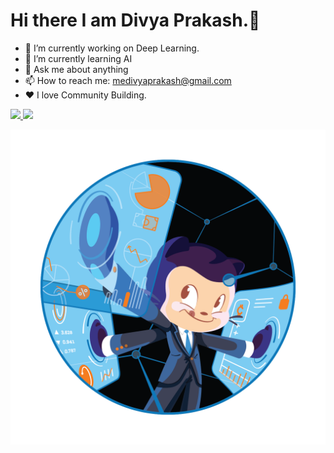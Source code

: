  # Hi there I am Divya Prakash.👋

- 🔭 I’m currently working on Deep Learning.
- 🌱 I’m currently learning AI
- 💬 Ask me about anything
- 📫 How to reach me: medivyaprakash@gmail.com
- ❤ I love Community Building.
<a href="https://github.com/divyaprakash-Rx">
<img height="200em" src="https://github-readme-stats.vercel.app/api?username=divyaprakash-Rx&show_icons=true&include_all_commits=true&custom_title=GitHub+Stats&theme=angular">
 <img height="200em" src="https://github-readme-stats.vercel.app/api/top-langs/?username=divyaprakash-Rx&layout=compact&theme=angular"></a>

![image](https://raw.githubusercontent.com/divyaprakash-Rx/divyaprakash-Rx/master/octocats/Fintechtocat.png)
 

